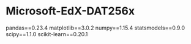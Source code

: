 # Microsoft-EdX-DAT256x

pandas==0.23.4
matplotlib==3.0.2
numpy==1.15.4
statsmodels==0.9.0
scipy==1.1.0
scikit-learn==0.20.1
